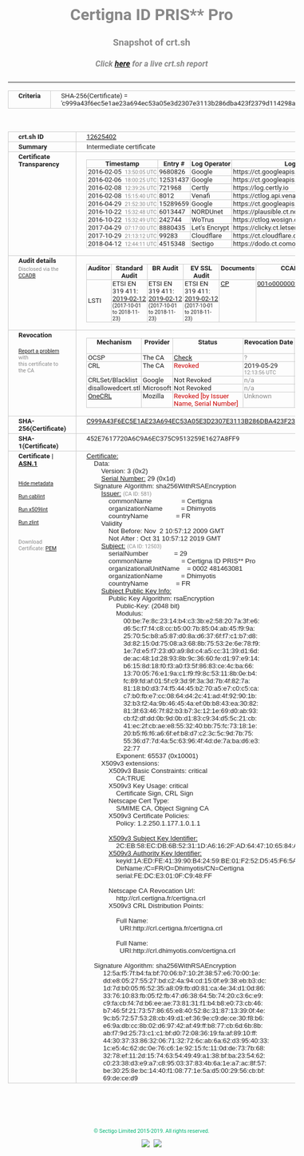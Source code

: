 # Certigna ID PRIS** Pro
### Snapshot of crt.sh
##### Click [here](https://crt.sh/?q=C999A43F6EC5E1AE23A694EC53A05E3D2307E3113B286DBA423F2379D114298A) for a live crt.sh report

---
<!DOCTYPE HTML PUBLIC "-//W3C//DTD HTML 4.0 Transitional//EN">
<HTML>
<HEAD>
  <META http-equiv="Content-Type" content="text/html; charset=UTF-8">
  <TITLE>crt.sh | c999a43f6ec5e1ae23a694ec53a05e3d2307e3113b286dba423f2379d114298a</TITLE>
  <META name="description" content="Free CT Log Certificate Search Tool from Sectigo (formerly Comodo CA)">
  <META name="keywords" content="crt.sh, CT, Certificate Transparency, Certificate Search, SSL Certificate, Sectigo, Comodo CA">
  <LINK href="//fonts.googleapis.com/css?family=Roboto+Mono|Roboto:400,400i,700,700i" rel="stylesheet">
  <STYLE type="text/css">
    a {
      white-space: nowrap;
    }
    body {
      color: #888888;
      font: 12pt Roboto, sans-serif;
      padding-top: 10px;
      text-align: center
    }
    form {
      margin: 0px
    }
    span {
      border-radius: 10px
    }
    span.heading {
      color: #888888;
      font: 12pt Roboto, sans-serif
    }
    span.title {
      background-color: #00B373;
      color: #FFFFFF;
      font: bold 18pt Roboto, sans-serif;
      padding: 0px 5px
    }
    span.text {
      color: #888888;
      font: 10pt Roboto, sans-serif
    }
    span.whiteongrey {
      background-color: #D9D9D6;
      color: #FFFFFF;
      font: bold 18pt Roboto, sans-serif;
      padding: 0px 5px
    }
    table {
      border-collapse: collapse;
      color: #222222;
      font: 10pt Roboto, sans-serif;
      margin-left: auto;
      margin-right: auto
    }
    table.options {
      border: none;
      margin-left: 10px
    }
    td, th {
      border: 1px solid #CCCCCC;
      padding: 0px 2px;
      text-align: left;
      vertical-align: top
    }
    td.outer, th.outer {
      border: 1px solid #CCCCCC;
      padding: 2px 20px;
      text-align: left
    }
    th.heading {
      color: #888888;
      font: bold italic 12pt Roboto, sans-serif;
      padding: 20px 0px 0px;
      text-align: center
    }
    th.options, td.options {
      border: none;
      vertical-align: middle
    }
    td.text {
      font: 10pt "Roboto Mono", sans-serif;
      padding: 2px 20px
    }
    td.heading {
      border: none;
      color: #888888;
      font: 12pt Roboto, sans-serif;
      padding-top: 20px;
      text-align: center
    }
    table.lint td, th {
      text-align: center
    }
    .button {
      background-color: #00B373;
      border-radius: 10px;
      color: #FFFFFF;
      font: bold 13pt Roboto, sans-serif
    }
    .copyright {
      font: 8pt Roboto, sans-serif;
      color: #00B373
    }
    .input {
      border: 1px solid #888888;
      font-weight: bold;
      text-align: center
    }
    .small {
      font: 8pt Roboto, sans-serif;
      color: #888888
    }
    .error {
      background-color: #FFDFDF;
      color: #CC0000;
      font-weight: bold
    }
    .fatal {
      background-color: #0000AA;
      color: #FFFFFF;
      font-weight: bold
    }
    .notice {
      background-color: #FFFFDF;
      color: #606000
    }
    .warning {
      background-color: #FFEFDF;
      color: #DF6000
    }
  </STYLE>
</HEAD>
<BODY>

<TABLE>
  <TR>
    <TH class="outer">Criteria</TH>
    <TD class="outer">SHA-256(Certificate) = 'c999a43f6ec5e1ae23a694ec53a05e3d2307e3113b286dba423f2379d114298a'</TD>
  </TR>
</TABLE>
<BR>
<TABLE>
  <TR>
    <TH class="outer">crt.sh ID</TH>
    <TD class="outer"><A href="?id=12625402">12625402</A></TD>
  </TR>
  <TR>
    <TH class="outer">Summary</TH>
    <TD class="outer">Intermediate certificate</TD>
  </TR>
  <TR>
    <TH class="outer">Certificate<BR>Transparency</TH>
    <TD class="outer">
<TABLE class="options" style="margin-left:0px">
  <TR>
    <TH>Timestamp</TH>
    <TH>Entry #</TH>
    <TH>Log Operator</TH>
    <TH>Log URL</TH>
  </TR>
  <TR>
    <TD>2016-02-05&nbsp; <FONT class="small">13:50:05 UTC</FONT></TD>
    <TD>9680826</TD>
    <TD>Google</TD>
    <TD>https://ct.googleapis.com/rocketeer</TD>
  </TR>
  <TR>
    <TD>2016-02-06&nbsp; <FONT class="small">18:00:25 UTC</FONT></TD>
    <TD>12531437</TD>
    <TD>Google</TD>
    <TD>https://ct.googleapis.com/pilot</TD>
  </TR>
  <TR>
    <TD>2016-02-08&nbsp; <FONT class="small">12:39:26 UTC</FONT></TD>
    <TD>721968</TD>
    <TD>Certly</TD>
    <TD>https://log.certly.io</TD>
  </TR>
  <TR>
    <TD>2016-02-08&nbsp; <FONT class="small">15:15:40 UTC</FONT></TD>
    <TD>8012</TD>
    <TD>Venafi</TD>
    <TD>https://ctlog.api.venafi.com</TD>
  </TR>
  <TR>
    <TD>2016-04-29&nbsp; <FONT class="small">21:52:30 UTC</FONT></TD>
    <TD>15289659</TD>
    <TD>Google</TD>
    <TD>https://ct.googleapis.com/aviator</TD>
  </TR>
  <TR>
    <TD>2016-10-22&nbsp; <FONT class="small">15:32:48 UTC</FONT></TD>
    <TD>6013447</TD>
    <TD>NORDUnet</TD>
    <TD>https://plausible.ct.nordu.net</TD>
  </TR>
  <TR>
    <TD>2016-10-22&nbsp; <FONT class="small">15:32:49 UTC</FONT></TD>
    <TD>242744</TD>
    <TD>WoTrus</TD>
    <TD>https://ctlog.wosign.com</TD>
  </TR>
  <TR>
    <TD>2017-04-29&nbsp; <FONT class="small">07:17:00 UTC</FONT></TD>
    <TD>8880435</TD>
    <TD>Let's Encrypt</TD>
    <TD>https://clicky.ct.letsencrypt.org</TD>
  </TR>
  <TR>
    <TD>2017-10-29&nbsp; <FONT class="small">21:13:12 UTC</FONT></TD>
    <TD>99283</TD>
    <TD>Cloudflare</TD>
    <TD>https://ct.cloudflare.com/logs/nimbus2019</TD>
  </TR>
  <TR>
    <TD>2018-04-12&nbsp; <FONT class="small">12:44:11 UTC</FONT></TD>
    <TD>4515348</TD>
    <TD>Sectigo</TD>
    <TD>https://dodo.ct.comodo.com</TD>
  </TR>
</TABLE>
    </TD>
  </TR>
  <TR>
    <TH class="outer">Audit details<BR>
      <DIV class="small" style="padding-top:3px">Disclosed via the
        <A href="//ccadb-public.secure.force.com/mozilla/PublicAllIntermediateCerts" target="_blank">CCADB</A></DIV>
    </TH>
    <TD class="outer">
<TABLE class="options" style="margin-left:0px">
  <TR>
    <TH>Auditor</TH>
    <TH>Standard Audit</TH>
    <TH>BR Audit</TH>
    <TH>EV SSL Audit</TH>
    <TH>Documents</TH>
    <TH>CCADB</TH>
    <TH>Root Owner / Certificate</TH>
  </TR>
  <TR>
    <TD style="vertical-align:middle">LSTI</TD>
    <TD>ETSI EN 319 411:
      <A href="https://www.lsti-certification.fr/images/23-_1373_AT_V3_0.pdf" target="_blank">2019-02-12</A>
      <BR><FONT style="font-size:8pt">(2017-10-01 to 2018-11-23)</FONT></TD>
    <TD>ETSI EN 319 411:
      <A href="https://www.lsti-certification.fr/images/23-_1373_AT_V3_0.pdf" target="_blank">2019-02-12</A>
      <BR><FONT style="font-size:8pt">(2017-10-01 to 2018-11-23)</FONT></TD>
    <TD>ETSI EN 319 411:
      <A href="https://www.lsti-certification.fr/images/23-_1373_AT_V3_0.pdf" target="_blank">2019-02-12</A>
      <BR><FONT style="font-size:8pt">(2017-10-01 to 2018-11-23)</FONT></TD>
    <TD>
      <A href="http://politique.certigna.fr/PCcertignaidpris2pro.pdf" target="blank">CP</A>
    </TD>
    <TD><A href="//ccadb.force.com/001o000000x36JNAAY" target="_blank">001o000000x36JNAAY</A></TD>
    <TD><A href="/?id=62358">Dhimyotis / Certigna</A></TD>
  </TR>
</TABLE>
    </TD>
  </TR>
  <TR>
    <TH class="outer">Revocation<BR><BR>
      <DIV class="small" style="padding-top:3px"><A href="?id=12625402&opt=problemreporting">Report a problem</A> with<BR>this certificate to the CA</DIV></TH>
    <TD class="outer">
      <TABLE class="options" style="margin-left:0px">
        <TR>
          <TH>Mechanism</TH>
          <TH>Provider</TH>
          <TH>Status</TH>
          <TH>Revocation Date</TH>
          <TH>Last Observed in CRL</TH>
          <TH>Last Checked <SPAN style="color:#CC0000;vertical-align:middle;font-size:70%;font-weight:normal">(Error)</SPAN></TH>
        </TR>
        <TR>
          <TD>OCSP</TD>
          <TD>The CA</TD>
          <TD><A href="?id=12625402&opt=ocsp">Check</A></TD>
          <TD><SPAN style="color:#888888">?</SPAN></TD>
          <TD><SPAN style="color:#888888">n/a</SPAN></TD>
          <TD><SPAN style="color:#888888">?</SPAN></TD>
        </TR>
        <TR>
          <TD>CRL</TD>
          <TD>The CA</TD>
          <TD><SPAN style="color:#CC0000">Revoked</SPAN></TD><TD>2019-05-29&nbsp; <FONT class="small">12:13:56 UTC</FONT></TD><TD>2019-05-29&nbsp; <FONT class="small">13:15:28 UTC</FONT></TD><TD>2019-12-04&nbsp; <FONT class="small">17:10:33 UTC</FONT></TD>
        </TR>
        <TR>
          <TD>CRLSet/Blacklist</TD>
          <TD>Google</TD>
          <TD>Not Revoked</TD>
          <TD><SPAN style="color:#888888">n/a</SPAN></TD>
          <TD><SPAN style="color:#888888">n/a</SPAN></TD>
          <TD><SPAN style="color:#888888">n/a</SPAN></TD>
        </TR>
        <TR>
          <TD>disallowedcert.stl</TD>
          <TD>Microsoft</TD>
          <TD>Not Revoked</TD>
          <TD><SPAN style="color:#888888">n/a</SPAN></TD>
          <TD><SPAN style="color:#888888">n/a</SPAN></TD>
          <TD><SPAN style="color:#888888">n/a</SPAN></TD>
        </TR>
        <TR>
          <TD><A href="/mozilla-onecrl" target="_blank">OneCRL</A></TD>
          <TD>Mozilla</TD>
          <TD><SPAN style="color:#CC0000">Revoked [by Issuer Name, Serial Number]</SPAN></TD><TD><SPAN style="color:#888888">Unknown</SPAN></TD>
          <TD><SPAN style="color:#888888">n/a</SPAN></TD>
          <TD><SPAN style="color:#888888">n/a</SPAN></TD>
        </TR>
      </TABLE>
    </TD>
  </TR>
  <TR>
    <TH class="outer">SHA-256(Certificate)</TH>
    <TD class="outer"><A href="//censys.io/certificates/c999a43f6ec5e1ae23a694ec53a05e3d2307e3113b286dba423f2379d114298a">C999A43F6EC5E1AE23A694EC53A05E3D2307E3113B286DBA423F2379D114298A</A></TD>
  </TR>
  <TR>
    <TH class="outer">SHA-1(Certificate)</TH>
    <TD class="outer">452E7617720A6C9A6EC375C9513259E1627A8FF9</TD>
  </TR>
  <TR>
    <TH class="outer">Certificate | <A href="?asn1=12625402">ASN.1</A>
      <SPAN class="small"><BR>
      <BR><BR><A href="?id=12625402&opt=nometadata">Hide metadata</A>
      <BR><BR><A href="?id=12625402&opt=cablint">Run cablint</A>
      <BR><BR><A href="?id=12625402&opt=x509lint">Run x509lint</A>
      <BR><BR><A href="?id=12625402&opt=zlint">Run zlint</A>
      <BR><BR><BR>Download Certificate: <A href="?d=12625402">PEM</A>
      </SPAN>
    </TH>
    <TD class="text"><A href="?d=12625402">Certificate:</A><BR>&nbsp;&nbsp;&nbsp;&nbsp;Data:<BR>&nbsp;&nbsp;&nbsp;&nbsp;&nbsp;&nbsp;&nbsp;&nbsp;Version:&nbsp;3&nbsp;(0x2)<BR>&nbsp;&nbsp;&nbsp;&nbsp;&nbsp;&nbsp;&nbsp;&nbsp;<A href="?serial=1d">Serial&nbsp;Number:</A>&nbsp;29&nbsp;(0x1d)<BR>&nbsp;&nbsp;&nbsp;&nbsp;Signature&nbsp;Algorithm:&nbsp;sha256WithRSAEncryption<BR>&nbsp;&nbsp;&nbsp;&nbsp;&nbsp;&nbsp;&nbsp;&nbsp;<A href="?caid=581">Issuer:</A> <SPAN class="small">(CA ID: 581)</SPAN><BR>&nbsp;&nbsp;&nbsp;&nbsp;&nbsp;&nbsp;&nbsp;&nbsp;&nbsp;&nbsp;&nbsp;&nbsp;commonName&nbsp;&nbsp;&nbsp;&nbsp;&nbsp;&nbsp;&nbsp;&nbsp;&nbsp;&nbsp;&nbsp;&nbsp;&nbsp;&nbsp;&nbsp;&nbsp;=&nbsp;Certigna<BR>&nbsp;&nbsp;&nbsp;&nbsp;&nbsp;&nbsp;&nbsp;&nbsp;&nbsp;&nbsp;&nbsp;&nbsp;organizationName&nbsp;&nbsp;&nbsp;&nbsp;&nbsp;&nbsp;&nbsp;&nbsp;&nbsp;&nbsp;=&nbsp;Dhimyotis<BR>&nbsp;&nbsp;&nbsp;&nbsp;&nbsp;&nbsp;&nbsp;&nbsp;&nbsp;&nbsp;&nbsp;&nbsp;countryName&nbsp;&nbsp;&nbsp;&nbsp;&nbsp;&nbsp;&nbsp;&nbsp;&nbsp;&nbsp;&nbsp;&nbsp;&nbsp;&nbsp;&nbsp;=&nbsp;FR<BR>&nbsp;&nbsp;&nbsp;&nbsp;&nbsp;&nbsp;&nbsp;&nbsp;Validity<BR>&nbsp;&nbsp;&nbsp;&nbsp;&nbsp;&nbsp;&nbsp;&nbsp;&nbsp;&nbsp;&nbsp;&nbsp;Not&nbsp;Before:&nbsp;Nov&nbsp;&nbsp;2&nbsp;10:57:12&nbsp;2009&nbsp;GMT<BR>&nbsp;&nbsp;&nbsp;&nbsp;&nbsp;&nbsp;&nbsp;&nbsp;&nbsp;&nbsp;&nbsp;&nbsp;Not&nbsp;After&nbsp;:&nbsp;Oct&nbsp;31&nbsp;10:57:12&nbsp;2019&nbsp;GMT<BR>&nbsp;&nbsp;&nbsp;&nbsp;&nbsp;&nbsp;&nbsp;&nbsp;<A href="?caid=12503">Subject:</A> <SPAN class="small">(CA ID: 12503)</SPAN><BR>&nbsp;&nbsp;&nbsp;&nbsp;&nbsp;&nbsp;&nbsp;&nbsp;&nbsp;&nbsp;&nbsp;&nbsp;serialNumber&nbsp;&nbsp;&nbsp;&nbsp;&nbsp;&nbsp;&nbsp;&nbsp;&nbsp;&nbsp;&nbsp;&nbsp;&nbsp;&nbsp;=&nbsp;29<BR>&nbsp;&nbsp;&nbsp;&nbsp;&nbsp;&nbsp;&nbsp;&nbsp;&nbsp;&nbsp;&nbsp;&nbsp;commonName&nbsp;&nbsp;&nbsp;&nbsp;&nbsp;&nbsp;&nbsp;&nbsp;&nbsp;&nbsp;&nbsp;&nbsp;&nbsp;&nbsp;&nbsp;&nbsp;=&nbsp;Certigna&nbsp;ID&nbsp;PRIS**&nbsp;Pro<BR>&nbsp;&nbsp;&nbsp;&nbsp;&nbsp;&nbsp;&nbsp;&nbsp;&nbsp;&nbsp;&nbsp;&nbsp;organizationalUnitName&nbsp;&nbsp;&nbsp;&nbsp;=&nbsp;0002&nbsp;481463081<BR>&nbsp;&nbsp;&nbsp;&nbsp;&nbsp;&nbsp;&nbsp;&nbsp;&nbsp;&nbsp;&nbsp;&nbsp;organizationName&nbsp;&nbsp;&nbsp;&nbsp;&nbsp;&nbsp;&nbsp;&nbsp;&nbsp;&nbsp;=&nbsp;Dhimyotis<BR>&nbsp;&nbsp;&nbsp;&nbsp;&nbsp;&nbsp;&nbsp;&nbsp;&nbsp;&nbsp;&nbsp;&nbsp;countryName&nbsp;&nbsp;&nbsp;&nbsp;&nbsp;&nbsp;&nbsp;&nbsp;&nbsp;&nbsp;&nbsp;&nbsp;&nbsp;&nbsp;&nbsp;=&nbsp;FR<BR>&nbsp;&nbsp;&nbsp;&nbsp;&nbsp;&nbsp;&nbsp;&nbsp;<A href="?spkisha256=e1267f4db8d01291d5b316f03ec48e7673d2a707c30b68139a0fe7231ab7e608">Subject&nbsp;Public&nbsp;Key&nbsp;Info:</A><BR>&nbsp;&nbsp;&nbsp;&nbsp;&nbsp;&nbsp;&nbsp;&nbsp;&nbsp;&nbsp;&nbsp;&nbsp;Public&nbsp;Key&nbsp;Algorithm:&nbsp;rsaEncryption<BR>&nbsp;&nbsp;&nbsp;&nbsp;&nbsp;&nbsp;&nbsp;&nbsp;&nbsp;&nbsp;&nbsp;&nbsp;&nbsp;&nbsp;&nbsp;&nbsp;Public-Key:&nbsp;(2048&nbsp;bit)<BR>&nbsp;&nbsp;&nbsp;&nbsp;&nbsp;&nbsp;&nbsp;&nbsp;&nbsp;&nbsp;&nbsp;&nbsp;&nbsp;&nbsp;&nbsp;&nbsp;Modulus:<BR>&nbsp;&nbsp;&nbsp;&nbsp;&nbsp;&nbsp;&nbsp;&nbsp;&nbsp;&nbsp;&nbsp;&nbsp;&nbsp;&nbsp;&nbsp;&nbsp;&nbsp;&nbsp;&nbsp;&nbsp;00:be:7e:8c:23:14:b4:c3:3b:e2:58:20:7a:3f:e6:<BR>&nbsp;&nbsp;&nbsp;&nbsp;&nbsp;&nbsp;&nbsp;&nbsp;&nbsp;&nbsp;&nbsp;&nbsp;&nbsp;&nbsp;&nbsp;&nbsp;&nbsp;&nbsp;&nbsp;&nbsp;d6:5c:f7:f4:c8:cc:b5:00:7b:85:04:ab:45:f9:9a:<BR>&nbsp;&nbsp;&nbsp;&nbsp;&nbsp;&nbsp;&nbsp;&nbsp;&nbsp;&nbsp;&nbsp;&nbsp;&nbsp;&nbsp;&nbsp;&nbsp;&nbsp;&nbsp;&nbsp;&nbsp;25:70:5c:b8:a5:87:d0:8a:d6:37:6f:f7:c1:b7:d8:<BR>&nbsp;&nbsp;&nbsp;&nbsp;&nbsp;&nbsp;&nbsp;&nbsp;&nbsp;&nbsp;&nbsp;&nbsp;&nbsp;&nbsp;&nbsp;&nbsp;&nbsp;&nbsp;&nbsp;&nbsp;3d:82:15:0d:75:08:a3:68:8b:75:53:2e:6e:78:f9:<BR>&nbsp;&nbsp;&nbsp;&nbsp;&nbsp;&nbsp;&nbsp;&nbsp;&nbsp;&nbsp;&nbsp;&nbsp;&nbsp;&nbsp;&nbsp;&nbsp;&nbsp;&nbsp;&nbsp;&nbsp;1e:7d:e5:f7:23:d0:a9:8d:c4:a5:cc:31:39:d1:6d:<BR>&nbsp;&nbsp;&nbsp;&nbsp;&nbsp;&nbsp;&nbsp;&nbsp;&nbsp;&nbsp;&nbsp;&nbsp;&nbsp;&nbsp;&nbsp;&nbsp;&nbsp;&nbsp;&nbsp;&nbsp;de:ac:48:1d:28:93:8b:9c:36:60:fe:d1:97:e9:14:<BR>&nbsp;&nbsp;&nbsp;&nbsp;&nbsp;&nbsp;&nbsp;&nbsp;&nbsp;&nbsp;&nbsp;&nbsp;&nbsp;&nbsp;&nbsp;&nbsp;&nbsp;&nbsp;&nbsp;&nbsp;b6:15:8d:18:f0:f3:a0:f3:5f:86:83:ce:4c:ba:66:<BR>&nbsp;&nbsp;&nbsp;&nbsp;&nbsp;&nbsp;&nbsp;&nbsp;&nbsp;&nbsp;&nbsp;&nbsp;&nbsp;&nbsp;&nbsp;&nbsp;&nbsp;&nbsp;&nbsp;&nbsp;13:70:05:76:e1:9a:c1:f9:f9:8c:53:11:8b:0e:b4:<BR>&nbsp;&nbsp;&nbsp;&nbsp;&nbsp;&nbsp;&nbsp;&nbsp;&nbsp;&nbsp;&nbsp;&nbsp;&nbsp;&nbsp;&nbsp;&nbsp;&nbsp;&nbsp;&nbsp;&nbsp;fc:89:fd:af:01:5f:c9:3d:9f:3a:3d:7b:4f:82:7a:<BR>&nbsp;&nbsp;&nbsp;&nbsp;&nbsp;&nbsp;&nbsp;&nbsp;&nbsp;&nbsp;&nbsp;&nbsp;&nbsp;&nbsp;&nbsp;&nbsp;&nbsp;&nbsp;&nbsp;&nbsp;81:18:b0:d3:74:f5:44:45:b2:70:a5:e7:c0:c5:ca:<BR>&nbsp;&nbsp;&nbsp;&nbsp;&nbsp;&nbsp;&nbsp;&nbsp;&nbsp;&nbsp;&nbsp;&nbsp;&nbsp;&nbsp;&nbsp;&nbsp;&nbsp;&nbsp;&nbsp;&nbsp;c7:b0:fb:e7:cc:08:64:d4:2c:41:ad:4f:92:90:1b:<BR>&nbsp;&nbsp;&nbsp;&nbsp;&nbsp;&nbsp;&nbsp;&nbsp;&nbsp;&nbsp;&nbsp;&nbsp;&nbsp;&nbsp;&nbsp;&nbsp;&nbsp;&nbsp;&nbsp;&nbsp;32:b3:f2:4a:9b:46:45:4a:ef:0b:b8:43:ea:30:82:<BR>&nbsp;&nbsp;&nbsp;&nbsp;&nbsp;&nbsp;&nbsp;&nbsp;&nbsp;&nbsp;&nbsp;&nbsp;&nbsp;&nbsp;&nbsp;&nbsp;&nbsp;&nbsp;&nbsp;&nbsp;81:3f:63:46:7f:82:b3:b7:3c:12:1e:69:d0:ab:93:<BR>&nbsp;&nbsp;&nbsp;&nbsp;&nbsp;&nbsp;&nbsp;&nbsp;&nbsp;&nbsp;&nbsp;&nbsp;&nbsp;&nbsp;&nbsp;&nbsp;&nbsp;&nbsp;&nbsp;&nbsp;cb:f2:df:dd:0b:9d:0b:d1:83:c9:34:d5:5c:21:cb:<BR>&nbsp;&nbsp;&nbsp;&nbsp;&nbsp;&nbsp;&nbsp;&nbsp;&nbsp;&nbsp;&nbsp;&nbsp;&nbsp;&nbsp;&nbsp;&nbsp;&nbsp;&nbsp;&nbsp;&nbsp;41:ec:2f:cb:ae:e8:55:32:40:bb:75:fc:73:18:1e:<BR>&nbsp;&nbsp;&nbsp;&nbsp;&nbsp;&nbsp;&nbsp;&nbsp;&nbsp;&nbsp;&nbsp;&nbsp;&nbsp;&nbsp;&nbsp;&nbsp;&nbsp;&nbsp;&nbsp;&nbsp;20:b5:f6:f6:a6:6f:ef:b8:d7:c2:3c:5c:9d:7b:75:<BR>&nbsp;&nbsp;&nbsp;&nbsp;&nbsp;&nbsp;&nbsp;&nbsp;&nbsp;&nbsp;&nbsp;&nbsp;&nbsp;&nbsp;&nbsp;&nbsp;&nbsp;&nbsp;&nbsp;&nbsp;55:36:d7:7d:4a:5c:63:96:4f:4d:de:7a:ba:d6:e3:<BR>&nbsp;&nbsp;&nbsp;&nbsp;&nbsp;&nbsp;&nbsp;&nbsp;&nbsp;&nbsp;&nbsp;&nbsp;&nbsp;&nbsp;&nbsp;&nbsp;&nbsp;&nbsp;&nbsp;&nbsp;22:77<BR>&nbsp;&nbsp;&nbsp;&nbsp;&nbsp;&nbsp;&nbsp;&nbsp;&nbsp;&nbsp;&nbsp;&nbsp;&nbsp;&nbsp;&nbsp;&nbsp;Exponent:&nbsp;65537&nbsp;(0x10001)<BR>&nbsp;&nbsp;&nbsp;&nbsp;&nbsp;&nbsp;&nbsp;&nbsp;X509v3&nbsp;extensions:<BR>&nbsp;&nbsp;&nbsp;&nbsp;&nbsp;&nbsp;&nbsp;&nbsp;&nbsp;&nbsp;&nbsp;&nbsp;X509v3&nbsp;Basic&nbsp;Constraints:&nbsp;critical<BR>&nbsp;&nbsp;&nbsp;&nbsp;&nbsp;&nbsp;&nbsp;&nbsp;&nbsp;&nbsp;&nbsp;&nbsp;&nbsp;&nbsp;&nbsp;&nbsp;CA:TRUE<BR>&nbsp;&nbsp;&nbsp;&nbsp;&nbsp;&nbsp;&nbsp;&nbsp;&nbsp;&nbsp;&nbsp;&nbsp;X509v3&nbsp;Key&nbsp;Usage:&nbsp;critical<BR>&nbsp;&nbsp;&nbsp;&nbsp;&nbsp;&nbsp;&nbsp;&nbsp;&nbsp;&nbsp;&nbsp;&nbsp;&nbsp;&nbsp;&nbsp;&nbsp;Certificate&nbsp;Sign,&nbsp;CRL&nbsp;Sign<BR>&nbsp;&nbsp;&nbsp;&nbsp;&nbsp;&nbsp;&nbsp;&nbsp;&nbsp;&nbsp;&nbsp;&nbsp;Netscape&nbsp;Cert&nbsp;Type:&nbsp;<BR>&nbsp;&nbsp;&nbsp;&nbsp;&nbsp;&nbsp;&nbsp;&nbsp;&nbsp;&nbsp;&nbsp;&nbsp;&nbsp;&nbsp;&nbsp;&nbsp;S/MIME&nbsp;CA,&nbsp;Object&nbsp;Signing&nbsp;CA<BR>&nbsp;&nbsp;&nbsp;&nbsp;&nbsp;&nbsp;&nbsp;&nbsp;&nbsp;&nbsp;&nbsp;&nbsp;X509v3&nbsp;Certificate&nbsp;Policies:&nbsp;<BR>&nbsp;&nbsp;&nbsp;&nbsp;&nbsp;&nbsp;&nbsp;&nbsp;&nbsp;&nbsp;&nbsp;&nbsp;&nbsp;&nbsp;&nbsp;&nbsp;Policy:&nbsp;1.2.250.1.177.1.0.1.1<BR><BR>&nbsp;&nbsp;&nbsp;&nbsp;&nbsp;&nbsp;&nbsp;&nbsp;&nbsp;&nbsp;&nbsp;&nbsp;<A href="?ski=2ceb58ecdb6b52311da6162fad6447106584adbf">X509v3&nbsp;Subject&nbsp;Key&nbsp;Identifier:</A><BR>&nbsp;&nbsp;&nbsp;&nbsp;&nbsp;&nbsp;&nbsp;&nbsp;&nbsp;&nbsp;&nbsp;&nbsp;&nbsp;&nbsp;&nbsp;&nbsp;2C:EB:58:EC:DB:6B:52:31:1D:A6:16:2F:AD:64:47:10:65:84:AD:BF<BR>&nbsp;&nbsp;&nbsp;&nbsp;&nbsp;&nbsp;&nbsp;&nbsp;&nbsp;&nbsp;&nbsp;&nbsp;<A href="?ski=1aedfe413990b42459be01f252d545f65a39dc11">X509v3&nbsp;Authority&nbsp;Key&nbsp;Identifier:</A><BR>&nbsp;&nbsp;&nbsp;&nbsp;&nbsp;&nbsp;&nbsp;&nbsp;&nbsp;&nbsp;&nbsp;&nbsp;&nbsp;&nbsp;&nbsp;&nbsp;keyid:1A:ED:FE:41:39:90:B4:24:59:BE:01:F2:52:D5:45:F6:5A:39:DC:11<BR>&nbsp;&nbsp;&nbsp;&nbsp;&nbsp;&nbsp;&nbsp;&nbsp;&nbsp;&nbsp;&nbsp;&nbsp;&nbsp;&nbsp;&nbsp;&nbsp;DirName:/C=FR/O=Dhimyotis/CN=Certigna<BR>&nbsp;&nbsp;&nbsp;&nbsp;&nbsp;&nbsp;&nbsp;&nbsp;&nbsp;&nbsp;&nbsp;&nbsp;&nbsp;&nbsp;&nbsp;&nbsp;serial:FE:DC:E3:01:0F:C9:48:FF<BR><BR>&nbsp;&nbsp;&nbsp;&nbsp;&nbsp;&nbsp;&nbsp;&nbsp;&nbsp;&nbsp;&nbsp;&nbsp;Netscape&nbsp;CA&nbsp;Revocation&nbsp;Url:&nbsp;<BR>&nbsp;&nbsp;&nbsp;&nbsp;&nbsp;&nbsp;&nbsp;&nbsp;&nbsp;&nbsp;&nbsp;&nbsp;&nbsp;&nbsp;&nbsp;&nbsp;http://crl.certigna.fr/certigna.crl<BR>&nbsp;&nbsp;&nbsp;&nbsp;&nbsp;&nbsp;&nbsp;&nbsp;&nbsp;&nbsp;&nbsp;&nbsp;X509v3&nbsp;CRL&nbsp;Distribution&nbsp;Points:&nbsp;<BR><BR>&nbsp;&nbsp;&nbsp;&nbsp;&nbsp;&nbsp;&nbsp;&nbsp;&nbsp;&nbsp;&nbsp;&nbsp;&nbsp;&nbsp;&nbsp;&nbsp;Full&nbsp;Name:<BR>&nbsp;&nbsp;&nbsp;&nbsp;&nbsp;&nbsp;&nbsp;&nbsp;&nbsp;&nbsp;&nbsp;&nbsp;&nbsp;&nbsp;&nbsp;&nbsp;&nbsp;&nbsp;URI:http://crl.certigna.fr/certigna.crl<BR><BR>&nbsp;&nbsp;&nbsp;&nbsp;&nbsp;&nbsp;&nbsp;&nbsp;&nbsp;&nbsp;&nbsp;&nbsp;&nbsp;&nbsp;&nbsp;&nbsp;Full&nbsp;Name:<BR>&nbsp;&nbsp;&nbsp;&nbsp;&nbsp;&nbsp;&nbsp;&nbsp;&nbsp;&nbsp;&nbsp;&nbsp;&nbsp;&nbsp;&nbsp;&nbsp;&nbsp;&nbsp;URI:http://crl.dhimyotis.com/certigna.crl<BR><BR>&nbsp;&nbsp;&nbsp;&nbsp;Signature&nbsp;Algorithm:&nbsp;sha256WithRSAEncryption<BR>&nbsp;&nbsp;&nbsp;&nbsp;&nbsp;&nbsp;&nbsp;&nbsp;&nbsp;12:5a:f5:7f:b4:fa:bf:70:06:b7:10:2f:38:57:e6:70:00:1e:<BR>&nbsp;&nbsp;&nbsp;&nbsp;&nbsp;&nbsp;&nbsp;&nbsp;&nbsp;dd:e8:05:27:55:27:bd:c2:4a:94:cd:15:0f:e9:38:eb:b3:dc:<BR>&nbsp;&nbsp;&nbsp;&nbsp;&nbsp;&nbsp;&nbsp;&nbsp;&nbsp;1d:7d:b0:05:f6:52:35:a8:09:fb:d0:81:ca:4e:34:d1:0d:86:<BR>&nbsp;&nbsp;&nbsp;&nbsp;&nbsp;&nbsp;&nbsp;&nbsp;&nbsp;33:76:10:83:fb:05:f2:fb:47:d6:38:64:5b:74:20:c3:6c:e9:<BR>&nbsp;&nbsp;&nbsp;&nbsp;&nbsp;&nbsp;&nbsp;&nbsp;&nbsp;c9:fa:cb:f4:7d:b6:ee:ae:73:81:31:f1:b4:b8:e0:73:cb:46:<BR>&nbsp;&nbsp;&nbsp;&nbsp;&nbsp;&nbsp;&nbsp;&nbsp;&nbsp;b7:46:5f:21:73:57:86:65:e8:40:52:8c:31:87:13:39:0f:4e:<BR>&nbsp;&nbsp;&nbsp;&nbsp;&nbsp;&nbsp;&nbsp;&nbsp;&nbsp;9c:b5:72:57:53:28:cb:49:d1:ef:36:9e:c9:de:ce:30:f8:b6:<BR>&nbsp;&nbsp;&nbsp;&nbsp;&nbsp;&nbsp;&nbsp;&nbsp;&nbsp;e6:9a:db:cc:8b:02:d6:97:42:af:49:ff:b8:77:cb:6d:6b:8b:<BR>&nbsp;&nbsp;&nbsp;&nbsp;&nbsp;&nbsp;&nbsp;&nbsp;&nbsp;ab:f7:9d:25:73:c1:c1:bf:d0:72:08:36:19:fa:af:89:10:ff:<BR>&nbsp;&nbsp;&nbsp;&nbsp;&nbsp;&nbsp;&nbsp;&nbsp;&nbsp;44:30:37:33:86:32:06:71:32:72:6c:ab:6a:62:d3:95:40:33:<BR>&nbsp;&nbsp;&nbsp;&nbsp;&nbsp;&nbsp;&nbsp;&nbsp;&nbsp;1c:e5:4c:62:dc:0e:76:c6:1e:92:15:fc:11:0d:de:73:7b:68:<BR>&nbsp;&nbsp;&nbsp;&nbsp;&nbsp;&nbsp;&nbsp;&nbsp;&nbsp;32:78:ef:11:2d:15:74:63:54:49:49:a1:38:bf:ba:23:54:62:<BR>&nbsp;&nbsp;&nbsp;&nbsp;&nbsp;&nbsp;&nbsp;&nbsp;&nbsp;c0:23:38:d3:e9:a7:c8:95:03:37:83:4b:6a:1e:a7:ac:8f:57:<BR>&nbsp;&nbsp;&nbsp;&nbsp;&nbsp;&nbsp;&nbsp;&nbsp;&nbsp;be:30:25:8e:bc:14:40:f1:08:77:1e:5a:d5:00:29:56:cb:bf:<BR>&nbsp;&nbsp;&nbsp;&nbsp;&nbsp;&nbsp;&nbsp;&nbsp;&nbsp;69:de:ce:d9<BR>    </TD>
  </TR>
</TABLE>

  <BR><BR><BR>

  <P class="copyright">&copy; Sectigo Limited 2015-2019. All rights reserved.</P>
  <DIV>
    <A href="https://sectigo.com/"><IMG src="/sectigo_s.png"></A>
    &nbsp;<A href="https://github.com/crtsh"><IMG src="/GitHub-Mark-32px.png"></A>
  </DIV>
</BODY>
</HTML>
